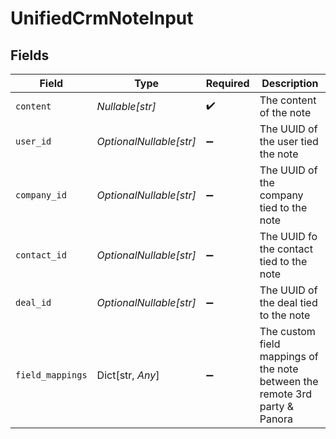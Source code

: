 # UnifiedCrmNoteInput


## Fields

| Field                                                                       | Type                                                                        | Required                                                                    | Description                                                                 |
| --------------------------------------------------------------------------- | --------------------------------------------------------------------------- | --------------------------------------------------------------------------- | --------------------------------------------------------------------------- |
| `content`                                                                   | *Nullable[str]*                                                             | :heavy_check_mark:                                                          | The content of the note                                                     |
| `user_id`                                                                   | *OptionalNullable[str]*                                                     | :heavy_minus_sign:                                                          | The UUID of the user tied the note                                          |
| `company_id`                                                                | *OptionalNullable[str]*                                                     | :heavy_minus_sign:                                                          | The UUID of the company tied to the note                                    |
| `contact_id`                                                                | *OptionalNullable[str]*                                                     | :heavy_minus_sign:                                                          | The UUID fo the contact tied to the note                                    |
| `deal_id`                                                                   | *OptionalNullable[str]*                                                     | :heavy_minus_sign:                                                          | The UUID of the deal tied to the note                                       |
| `field_mappings`                                                            | Dict[str, *Any*]                                                            | :heavy_minus_sign:                                                          | The custom field mappings of the note between the remote 3rd party & Panora |